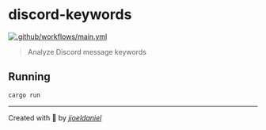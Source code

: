 # discord-keywords

[![.github/workflows/main.yml](https://github.com/jjoeldaniel/discord-keywords/actions/workflows/main.yml/badge.svg)](https://github.com/jjoeldaniel/discord-keywords/actions/workflows/main.yml)

> Analyze Discord message keywords

## **Running**

```bash
cargo run
```

---

Created with 💖 by [*jjoeldaniel*](https://github.com/jjoeldaniel)
